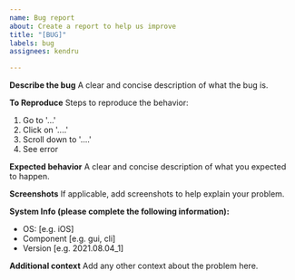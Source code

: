 ```yaml
---
name: Bug report
about: Create a report to help us improve
title: "[BUG]"
labels: bug
assignees: kendru

---
```


**Describe the bug**
A clear and concise description of what the bug is.

**To Reproduce**
Steps to reproduce the behavior:
1. Go to '...'
2. Click on '....'
3. Scroll down to '....'
4. See error

**Expected behavior**
A clear and concise description of what you expected to happen.

**Screenshots**
If applicable, add screenshots to help explain your problem.

**System Info (please complete the following information):**
 - OS: [e.g. iOS]
 - Component [e.g. gui, cli]
 - Version [e.g. 2021.08.04_1]

**Additional context**
Add any other context about the problem here.
